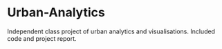# Urban-Analytics

Independent class project of urban analytics and visualisations. Included code and project report.
